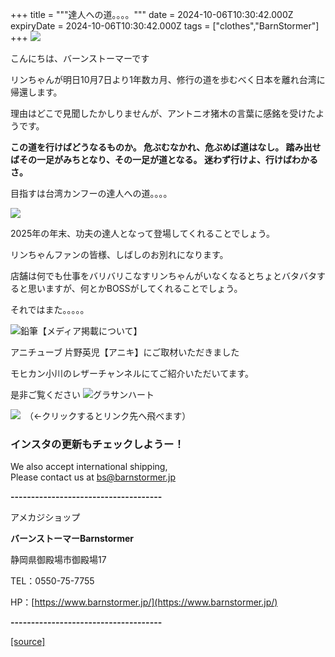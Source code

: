 +++
title = """達人への道。。。。"""
date = 2024-10-06T10:30:42.000Z
expiryDate = 2024-10-06T10:30:42.000Z
tags = ["clothes","BarnStormer"]
+++
[![](https://stat.ameba.jp/user_images/20231023/16/barnstormer-go/b2/03/p/o0420015015354743273.png)](https://ameblo.jp/barnstormer-go/entry-12825670498.html)

こんにちは、バーンストーマーです

リンちゃんが明日10月7日より1年数カ月、修行の道を歩むべく日本を離れ台湾に帰還します。

理由はどこで見聞したかしりませんが、アントニオ猪木の言葉に感銘を受けたようです。

**この道を行けばどうなるものか。 危ぶむなかれ、危ぶめば道はなし。 踏み出せばその一足がみちとなり、その一足が道となる。 迷わず行けよ、行けばわかるさ。**

目指すは台湾カンフーの達人への道。。。。

[![](https://stat.ameba.jp/user_images/20241006/17/barnstormer-go/13/f2/j/o0466070015494752412.jpg)](https://stat.ameba.jp/user_images/20241006/17/barnstormer-go/13/f2/j/o0466070015494752412.jpg)

2025年の年末、功夫の達人となって登場してくれることでしょう。

リンちゃんファンの皆様、しばしのお別れになります。

店舗は何でも仕事をバリバリこなすリンちゃんがいなくなるとちょとバタバタすると思いますが、何とかBOSSがしてくれることでしょう。

それではまた。。。。。

![鉛筆](https://stat100.ameba.jp/blog/ucs/img/char/char3/519.png)【メディア掲載について】

アニチューブ 片野英児【アニキ】にご取材いただきました

モヒカン小川のレザーチャンネルにてご紹介いただいてます。

是非ご覧ください ![グラサンハート](https://stat100.ameba.jp/blog/ucs/img/char/char3/148.png)

[![](https://stat.ameba.jp/user_images/20230412/16/barnstormer-go/6a/23/p/o0108010815269242493.png)](https://www.instagram.com/barnstormer_daily/)　（←クリックするとリンク先へ飛べます）

### インスタの更新もチェックしようー！

We also accept international shipping,  
Please contact us at bs@barnstormer.jp

**\-------------------------------------**

アメカジショップ

**バーンストーマーBarnstormer**

静岡県御殿場市御殿場17

TEL：0550-75-7755

HP：[https://www.barnstormer.jp/](https://www.barnstormer.jp/)

**\-------------------------------------**

[[source]](https://ameblo.jp/barnstormer-go/entry-12870244270.html)
